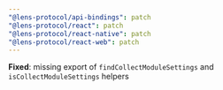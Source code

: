 ```yaml
---
"@lens-protocol/api-bindings": patch
"@lens-protocol/react": patch
"@lens-protocol/react-native": patch
"@lens-protocol/react-web": patch
---
```


**Fixed**: missing export of `findCollectModuleSettings` and `isCollectModuleSettings` helpers
